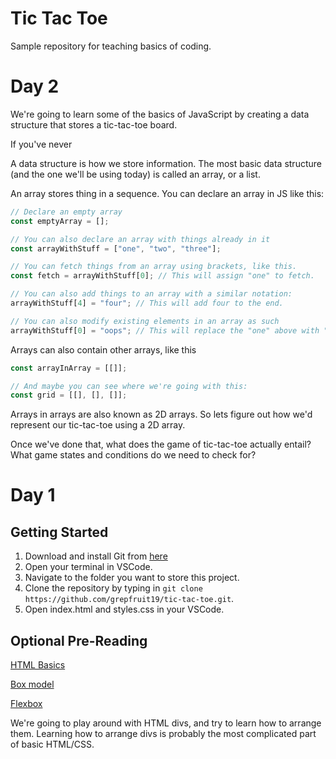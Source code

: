 # Tic Tac Toe

Sample repository for teaching basics of coding.

# Day 2

We're going to learn some of the basics of JavaScript by creating a data structure that stores a tic-tac-toe board.

If you've never

A data structure is how we store information. The most basic data structure (and the one we'll be using today) is called an array, or a list.

An array stores thing in a sequence. You can declare an array in JS like this:

```js
// Declare an empty array
const emptyArray = [];

// You can also declare an array with things already in it
const arrayWithStuff = ["one", "two", "three"];

// You can fetch things from an array using brackets, like this.
const fetch = arrayWithStuff[0]; // This will assign "one" to fetch.

// You can also add things to an array with a similar notation:
arrayWithStuff[4] = "four"; // This will add four to the end.

// You can also modify existing elements in an array as such
arrayWithStuff[0] = "oops"; // This will replace the "one" above with "oops"
```

Arrays can also contain other arrays, like this

```js
const arrayInArray = [[]];

// And maybe you can see where we're going with this:
const grid = [[], [], []];
```

Arrays in arrays are also known as 2D arrays. So lets figure out how we'd represent our tic-tac-toe using a 2D array.

Once we've done that, what does the game of tic-tac-toe actually entail? What game states and conditions do we need to check for?

# Day 1

## Getting Started

1. Download and install Git from [here](https://git-scm.com/download/win)
2. Open your terminal in VSCode.
3. Navigate to the folder you want to store this project.
4. Clone the repository by typing in `git clone https://github.com/grepfruit19/tic-tac-toe.git`.
5. Open index.html and styles.css in your VSCode.

## Optional Pre-Reading

[HTML Basics](https://developer.mozilla.org/en-US/docs/Learn/Getting_started_with_the_web/HTML_basics)

[Box model](https://developer.mozilla.org/en-US/docs/Web/CSS/CSS_Box_Model)

[Flexbox](https://developer.mozilla.org/en-US/docs/Web/CSS/CSS_Flexible_Box_Layout)

We're going to play around with HTML divs, and try to learn how to arrange them. Learning how to arrange divs is probably the most complicated part of basic HTML/CSS.
